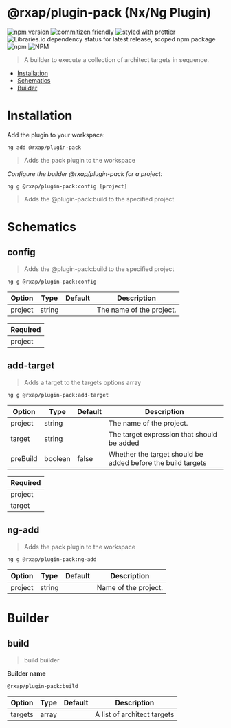 @rxap/plugin-pack (Nx/Ng Plugin)
======

[![npm version](https://img.shields.io/npm/v/@rxap/plugin-pack?style=flat-square)](https://www.npmjs.com/package/@rxap/plugin-pack)
[![commitizen friendly](https://img.shields.io/badge/commitizen-friendly-brightgreen.svg?style=flat-square)](https://commitizen.github.io/cz-cli/)
[![styled with prettier](https://img.shields.io/badge/styled_with-prettier-ff69b4.svg?style=flat-square)](https://github.com/prettier/prettier)
![Libraries.io dependency status for latest release, scoped npm package](https://img.shields.io/librariesio/release/npm/@rxap/plugin-pack)
![npm](https://img.shields.io/npm/dm/@rxap/plugin-pack)
![NPM](https://img.shields.io/npm/l/@rxap/plugin-pack)

> A builder to execute a collection of architect targets in sequence.

- [Installation](#installation)
- [Schematics](#schematics)
- [Builder](#builder)

# Installation

Add the plugin to your workspace:

```
ng add @rxap/plugin-pack
```

> Adds the pack plugin to the workspace


*Configure the builder @rxap/plugin-pack for a project:*

```
ng g @rxap/plugin-pack:config [project]
```

> Adds the @plugin-pack:build to the specified project

# Schematics

## config
> Adds the @plugin-pack:build to the specified project

```
ng g @rxap/plugin-pack:config
```

Option | Type | Default | Description
--- | --- | --- | ---
project | string |  | The name of the project.

| Required |
| --- |
| project |

## add-target
> Adds a target to the targets options array

```
ng g @rxap/plugin-pack:add-target
```

Option | Type | Default | Description
--- | --- | --- | ---
project | string |  | The name of the project.
target | string |  | The target expression that should be added
preBuild | boolean | false | Whether the target should be added before the build targets

| Required |
| --- |
| project |
| target |

## ng-add

> Adds the pack plugin to the workspace

```
ng g @rxap/plugin-pack:ng-add
```

Option | Type | Default | Description
--- | --- | --- | ---
project | string |  | Name of the project.

# Builder

## build

> build builder

**Builder name**

```
@rxap/plugin-pack:build
```

Option | Type | Default | Description
--- | --- | --- | ---
targets | array |  | A list of architect targets
